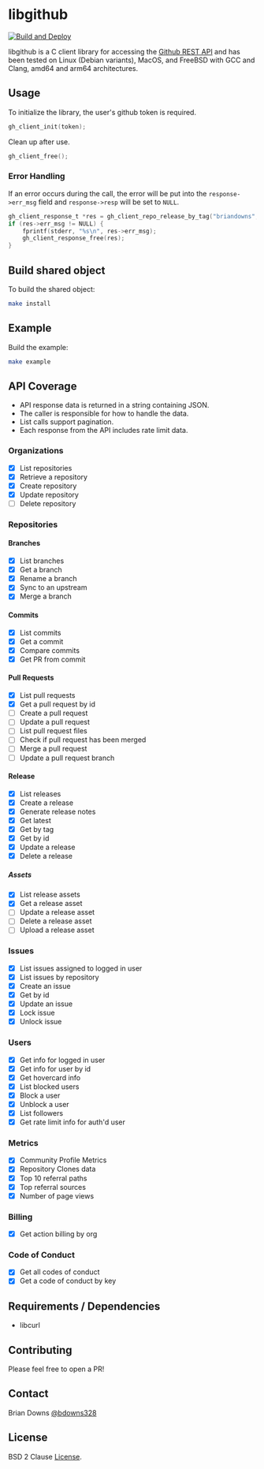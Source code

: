 # libgithub

[![Build and Deploy](https://github.com/briandowns/libgithub/actions/workflows/main.yml/badge.svg)](https://github.com/briandowns/libgithub/actions/workflows/compile_example.yml/badge.svg)

libgithub is a C client library for accessing the [Github REST API](https://docs.github.com/en) and has been tested on Linux (Debian variants), MacOS, and FreeBSD with GCC and Clang, amd64 and arm64 architectures.

## Usage

To initialize the library, the user's github token is required.

```c
gh_client_init(token);
```

Clean up after use.
```c
gh_client_free();
```

### Error Handling

If an error occurs during the call, the error will be put into the `response->err_msg` field and `response->resp` will be set to `NULL`.

```c
gh_client_response_t *res = gh_client_repo_release_by_tag("briandowns", "spinner", "v1.29.16");
if (res->err_msg != NULL) {
    fprintf(stderr, "%s\n", res->err_msg);
    gh_client_response_free(res);
}
```

## Build shared object

To build the shared object:

```sh
make install
```

## Example 

Build the example:

```sh
make example
```

## API Coverage

* API response data is returned in a string containing JSON.
* The caller is responsible for how to handle the data.
* List calls support pagination.
* Each response from the API includes rate limit data.

### Organizations

- [x] List repositories
- [x] Retrieve a repository
- [x] Create repository
- [x] Update repository
- [ ] Delete repository

### Repositories

#### Branches

- [x] List branches
- [x] Get a branch
- [x] Rename a branch
- [x] Sync to an upstream
- [x] Merge a branch

#### Commits

- [x] List commits
- [x] Get a commit
- [x] Compare commits
- [x] Get PR from commit

#### Pull Requests

- [x] List pull requests
- [x] Get a pull request by id
- [ ] Create a pull request
- [ ] Update a pull request
- [ ] List pull request files
- [ ] Check if pull request has been merged
- [ ] Merge a pull request
- [ ] Update a pull request branch

#### Release

- [x] List releases
- [x] Create a release
- [x] Generate release notes
- [x] Get latest
- [x] Get by tag
- [x] Get by id
- [x] Update a release
- [x] Delete a release

##### Assets

- [x] List release assets
- [x] Get a release asset
- [ ] Update a release asset
- [ ] Delete a release asset
- [ ] Upload a release asset

### Issues

- [x] List issues assigned to logged in user
- [x] List issues by repository
- [x] Create an issue
- [x] Get by id
- [x] Update an issue
- [x] Lock issue
- [x] Unlock issue

### Users

- [x] Get info for logged in user
- [x] Get info for user by id
- [x] Get hovercard info
- [x] List blocked users
- [x] Block a user
- [x] Unblock a user
- [x] List followers
- [x] Get rate limit info for auth'd user

### Metrics

- [x] Community Profile Metrics
- [x] Repository Clones data
- [x] Top 10 referral paths
- [x] Top referral sources
- [x] Number of page views 

### Billing

- [x] Get action billing by org

### Code of Conduct 

- [x] Get all codes of conduct
- [x] Get a code of conduct by key

## Requirements / Dependencies

* libcurl

## Contributing

Please feel free to open a PR!

## Contact

Brian Downs [@bdowns328](http://twitter.com/bdowns328)

## License

BSD 2 Clause [License](/LICENSE).
